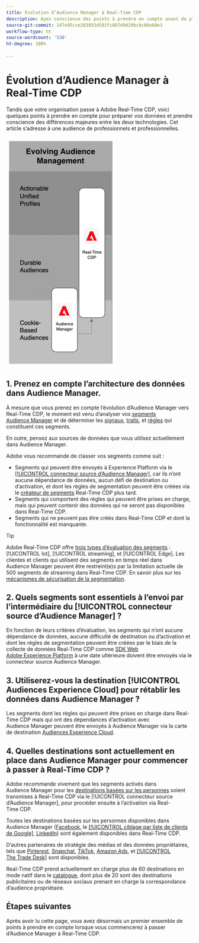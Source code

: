 ```yaml
---
title: Évolution d’Audience Manager à Real-Time CDP
description: Ayez conscience des points à prendre en compte avant de planifier la migration d’Audience Manager vers Real-Time CDP.
source-git-commit: 147e95cce203933d591fc807d9d20bcbc06e68e3
workflow-type: ht
source-wordcount: '538'
ht-degree: 100%

---
```



# Évolution d’Audience Manager à Real-Time CDP

Tandis que votre organisation passe à Adobe Real-Time CDP, voici quelques points à prendre en compte pour préparer vos données et prendre conscience des différences majeures entre les deux technologies. Cet article s’adresse à une audience de professionnels et professionnelles.

![Diagramme d’évolution d’Audience Manager à Real-Time CDP](/help/rtcdp/assets/aam-to-rtcdp-evolution.png)

## 1. Prenez en compte l’architecture des données dans Audience Manager.

À mesure que vous prenez en compte l’évolution d’Audience Manager vers Real-Time CDP, le moment est venu d’analyser vos [segments Audience Manager](https://experienceleague.adobe.com/docs/audience-manager/user-guide/features/segments/segments-purpose.html?lang=fr) et de déterminer les [signaux](https://experienceleague.adobe.com/docs/audience-manager/user-guide/features/data-explorer/data-explorer-understanding-signals.html?lang=fr), [traits](https://experienceleague.adobe.com/docs/audience-manager/user-guide/features/traits/trait-details-page.html?lang=fr), et [règles](https://experienceleague.adobe.com/docs/audience-manager/user-guide/features/segments/segment-builder.html?lang=fr#segment-builder-section) qui constituent ces segments.

En outre, pensez aux sources de données que vous utilisez actuellement dans Audience Manager.

Adobe vous recommande de classer vos segments comme suit :

* Segments qui peuvent être envoyés à Experience Platform via le [[!UICONTROL connecteur source d’Audience Manager]](/help/sources/connectors/adobe-applications/audience-manager.md), car ils n’ont aucune dépendance de données, aucun défi de destination ou d’activation, et dont les règles de segmentation peuvent être créées via le [créateur de segments](/help/segmentation/ui/segment-builder.md) Real-Time CDP plus tard.
* Segments qui comportent des règles qui peuvent être prises en charge, mais qui peuvent contenir des données qui ne seront pas disponibles dans Real-Time CDP.
* Segments qui ne peuvent pas être créés dans Real-Time CDP et dont la fonctionnalité est manquante.

>[!TIP]
>
>Adobe Real-Time CDP offre [trois types d’évaluation des segments](/help/segmentation/home.md#evaluate-segments) : [!UICONTROL lot], [!UICONTROL streaming], et [!UICONTROL Edge]. Les clientes et clients qui utilisent des segments en temps réel dans Audience Manager peuvent être restreint(e)s par la limitation actuelle de 500 segments de streaming dans Real-Time CDP. En savoir plus sur les [mécanismes de sécurisation de la segmentation](/help/profile/guardrails.md).

## 2. Quels segments sont essentiels à l’envoi par l’intermédiaire du [!UICONTROL connecteur source d’Audience Manager] ?

En fonction de leurs critères d’évaluation, les segments qui n’ont aucune dépendance de données, aucune difficulté de destination ou d’activation et dont les règles de segmentation peuvent être créées par le biais de la collecte de données Real-Time CDP comme [SDK Web Adobe Experience Platform](/help/edge/web-sdk-faq.md) à une date ultérieure doivent être envoyés via  le connecteur source Audience Manager.

## 3. Utiliserez-vous la destination [!UICONTROL Audiences Experience Cloud] pour rétablir les données dans Audience Manager ?

Les segments dont les règles qui peuvent être prises en charge dans Real-Time CDP mais qui ont des dépendances d’activation avec Audience Manager peuvent être envoyés à Audience Manager via la carte de destination [Audiences Experience Cloud](/help/destinations/catalog/adobe/experience-cloud-audiences.md).

## 4. Quelles destinations sont actuellement en place dans Audience Manager pour commencer à passer à Real-Time CDP ?

Adobe recommande vivement que les segments activés dans Audience Manager pour les [destinations basées sur les personnes](https://experienceleague.adobe.com/docs/audience-manager/user-guide/features/destinations/people-based/people-based-destinations-overview.html?lang=fr) soient transmises à Real-Time CDP via le [!UICONTROL connecteur source d’Audience Manager], pour procéder ensuite à l’activation via Real-Time CDP.

Toutes les destinations basées sur les personnes disponibles dans Audience Manager ([Facebook](/help/destinations/catalog/social/facebook.md), le [[!UICONTROL ciblage par liste de clients de Google]](/help/destinations/catalog/advertising/google-customer-match.md), [LinkedIn](/help/destinations/catalog/social/linkedin.md)) sont également disponibles dans Real-Time CDP.

D’autres partenaires de stratégie des médias et des données propriétaires, tels que [Pinterest](/help/destinations/catalog/advertising/pinterest.md), [Snapchat](/help/destinations/catalog/advertising/snap-inc.md), [TikTok](/help/destinations/catalog/social/tiktok.md), [Amazon Ads](/help/destinations/catalog/advertising/amazon-ads.md), et [[!UICONTROL The Trade Desk]](/help/destinations/catalog/advertising/tradedesk.md) sont disponibles.

Real-Time CDP prend actuellement en charge plus de 60 destinations en mode natif dans le [catalogue](/help/destinations/catalog/overview.md), dont plus de 20 sont des destinations publicitaires ou de réseaux sociaux prenant en charge la correspondance d’audience propriétaire.

## Étapes suivantes

Après avoir lu cette page, vous avez désormais un premier ensemble de points à prendre en compte lorsque vous commencerez à passer d’Audience Manager à Real-Time CDP.
